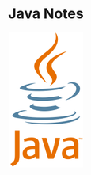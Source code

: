 <h1 align="center">Java Notes </h1>

<p align="center">
  <img src="image/java.png" width="150"/>
</p>
